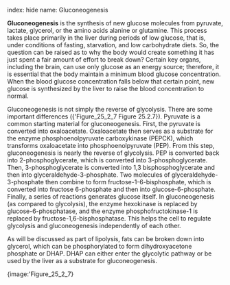 index: hide
name: Gluconeogenesis

 **Gluconeogenesis** is the synthesis of new glucose molecules from pyruvate, lactate, glycerol, or the amino acids alanine or glutamine. This process takes place primarily in the liver during periods of low glucose, that is, under conditions of fasting, starvation, and low carbohydrate diets. So, the question can be raised as to why the body would create something it has just spent a fair amount of effort to break down? Certain key organs, including the brain, can use only glucose as an energy source; therefore, it is essential that the body maintain a minimum blood glucose concentration. When the blood glucose concentration falls below that certain point, new glucose is synthesized by the liver to raise the blood concentration to normal.

Gluconeogenesis is not simply the reverse of glycolysis. There are some important differences ({'Figure_25_2_7 Figure 25.2.7}). Pyruvate is a common starting material for gluconeogenesis. First, the pyruvate is converted into oxaloacetate. Oxaloacetate then serves as a substrate for the enzyme phosphoenolpyruvate carboxykinase (PEPCK), which transforms oxaloacetate into phosphoenolpyruvate (PEP). From this step, gluconeogenesis is nearly the reverse of glycolysis. PEP is converted back into 2-phosphoglycerate, which is converted into 3-phosphoglycerate. Then, 3-phosphoglycerate is converted into 1,3 bisphosphoglycerate and then into glyceraldehyde-3-phosphate. Two molecules of glyceraldehyde-3-phosphate then combine to form fructose-1-6-bisphosphate, which is converted into fructose 6-phosphate and then into glucose-6-phosphate. Finally, a series of reactions generates glucose itself. In gluconeogenesis (as compared to glycolysis), the enzyme hexokinase is replaced by glucose-6-phosphatase, and the enzyme phosphofructokinase-1 is replaced by fructose-1,6-bisphosphatase. This helps the cell to regulate glycolysis and gluconeogenesis independently of each other.

As will be discussed as part of lipolysis, fats can be broken down into glycerol, which can be phosphorylated to form dihydroxyacetone phosphate or DHAP. DHAP can either enter the glycolytic pathway or be used by the liver as a substrate for gluconeogenesis.


{image:'Figure_25_2_7}
        
